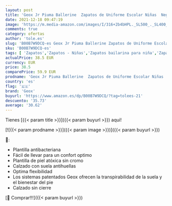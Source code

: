 ```yaml
---
layout: post
title: 'Geox Jr Piuma Ballerine  Zapatos de Uniforme Escolar Niñas  Negro  39 EU'
date: 2021-12-18 09:47:19
image: 'https://m.media-amazon.com/images/I/316+2b4bHPL._SL500_._SL400_.jpg'
comments: true
category: ofertas
author: 'tole.es'
slug: 'B00B7W9DCQ-es Geox Jr Piuma Ballerine Zapatos de Uniforme Escolar Niñas...'
sku: 'B00B7W9DCQ-es'
tags: [ 'Zapatos','Zapatos - Niñas','Zapatos bailarina para niña','Zapatos y complementos','geox','zapatos', ]
actualPrice: 38.5 EUR
currency: EUR
price: 38.5
comparePrice: 59.9 EUR
prodname: 'Geox Jr Piuma Ballerine  Zapatos de Uniforme Escolar Niñas  Negro  39 EU'
country: 'es'
flag: '🇪🇸'
brand: 'Geox'
buyurl: 'https://www.amazon.es/dp/B00B7W9DCQ/?tag=tolees-21'
descuento: '35.73'
average: '30.62'
---
```


Tienes [{{< param title >}}]({{< param buyurl >}}) aqui!

[![{{< param prodname >}}]({{< param image >}})]({{< param buyurl >}})

🔎:

- Plantilla antibacteriana
- Fácil de llevar para un confort optimo
- Plantilla de piel atóxica sin cromo
- Calzado con suela antihuellas
- Optima flexibilidad
- Los sistemas patentados Geox ofrecen la transpirabilidad de la suela y el bienestar del pie
- Calzado sin cierre

[🛒 Comprar!!!]({{< param buyurl >}})

